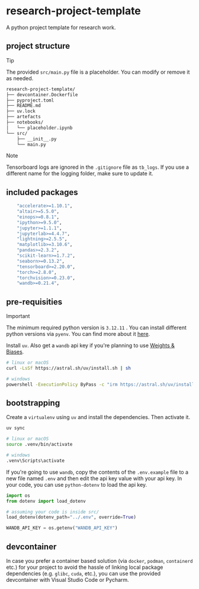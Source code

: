 # research-project-template

A python project template for research work. 


## project structure

> [!TIP]
> The provided `src/main.py` file is a placeholder. You can modify or remove it as needed.


```bash
research-project-template/
├── devcontainer.Dockerfile
├── pyproject.toml
├── README.md
├── uv.lock
├── artefacts
├── notebooks/
│   └── placeholder.ipynb
└── src/
    ├── __init__.py
    └── main.py
```

> [!NOTE]
> Tensorboard logs are ignored in the `.gitignore` file as `tb_logs`. 
> If you use a different name for the logging folder, make sure to update it.


## included packages

```bash
    "accelerate>=1.10.1",
    "altair>=5.5.0",
    "einops>=0.8.1",
    "ipython>=9.5.0",
    "jupyter>=1.1.1",
    "jupyterlab>=4.4.7",
    "lightning>=2.5.5",
    "matplotlib>=3.10.6",
    "pandas>=2.3.2",
    "scikit-learn>=1.7.2",
    "seaborn>=0.13.2",
    "tensorboard>=2.20.0",
    "torch>=2.8.0",
    "torchvision>=0.23.0",
    "wandb>=0.21.4",
```



## pre-requisities

> [!IMPORTANT]
> The minimum required python version is `3.12.11` . You can install different python versions
> via `pyenv`. You can find more about it [here](https://github.com/pyenv/pyenv?tab=readme-ov-file#installation).


Install `uv`. Also get a `wandb` api key if you're planning to use [Weights & Biases](https://wandb.ai/site). 

```bash
# linux or macOS
curl -LsSf https://astral.sh/uv/install.sh | sh

# windows
powershell -ExecutionPolicy ByPass -c "irm https://astral.sh/uv/install.ps1 | iex"
```


## bootstrapping

Create a `virtualenv` using `uv` and install the dependencies. Then activate it.

```bash
uv sync

# linux or macOS
source .venv/bin/activate

# windows
.venv\Scripts\activate
```

If you're going to use `wandb`, copy the contents of the `.env.example` file to a new file named `.env` and then edit the api key value with your api key. In your code, you can use `python-dotenv` to load the api key.

```python
import os
from dotenv import load_dotenv

# assuming your code is inside src/
load_dotenv(dotenv_path="../.env", override=True)

WANDB_API_KEY = os.getenv("WANDB_API_KEY")
```



## devcontainer

In case you prefer a container based solution (via `docker`, `podman`, `containerd` etc.) for your project to avoid the hassle of linking local package dependencies (e.g. `glibc`, `cuda`, etc.), you can use the provided devcontainer with Visual Studio Code or Pycharm.

